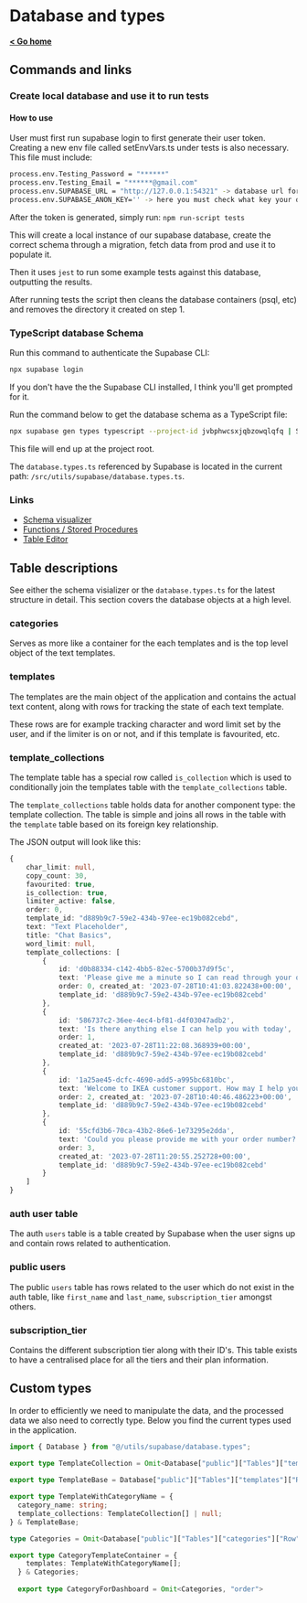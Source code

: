 # Database and types

**[< Go home](/)**

## Commands and links

### Create local database and use it to run tests

#### How to use

User must first run supabase login to first generate their user token.
Creating a new env file called setEnvVars.ts under tests is also necessary. This file must include:

```bash
process.env.Testing_Password = "******"
process.env.Testing_Email = "******@gmail.com"
process.env.SUPABASE_URL = "http://127.0.0.1:54321" -> database url for the newly created database
process.env.SUPABASE_ANON_KEY='' -> here you must check what key your database generates for you. This happens when running the script for the first time.
```

After the token is generated, simply run:
`npm run-script tests`

This will create a local instance of our supabase database, create the correct schema through a migration, fetch data from prod and use it to populate it.

Then it uses `jest` to run some example tests against this database, outputting the results.

After running tests the script then cleans the database containers (psql, etc) and removes the directory it created on step 1.

### TypeScript database Schema

Run this command to authenticate the Supabase CLI:

```bash
npx supabase login
```

If you don't have the the Supabase CLI installed, I think you'll get prompted for it.

Run the command below to get the database schema as a TypeScript file:

```bash
npx supabase gen types typescript --project-id jvbphwcsxjqbzowqlqfq | Set-Content -Encoding utf8  .\src\utils\supabase\database.types.ts
```

This file will end up at the project root.

The `database.types.ts` referenced by Supabase is located in the current path: `/src/utils/supabase/database.types.ts`.

### Links

* [Schema visualizer](https://supabase.com/dashboard/project/jvbphwcsxjqbzowqlqfq/database/schemas)
* [Functions / Stored Procedures](https://supabase.com/dashboard/project/jvbphwcsxjqbzowqlqfq/database/functions)
* [Table Editor](https://supabase.com/dashboard/project/jvbphwcsxjqbzowqlqfq/editor)

## Table descriptions

See either the schema visializer or the `database.types.ts` for the latest structure in detail. This section covers the database objects at a high level.

### categories

Serves as more like a container for the each templates and is the top level object of the text templates.

### templates

The templates are the main object of the application and contains the actual text content, along with rows for tracking the state of each text template.

These rows are for example tracking character and word limit set by the user, and if the limiter is on or not, and if this template is favourited, etc.

### template_collections

The template table has a special row called `is_collection` which is used to conditionally join the templates table with the `template_collections` table.

The `template_collections` table holds data for another component type: the template collection. The table is simple and joins all rows in the table with the
`template` table based on its foreign key relationship.

The JSON output will look like this:

```ts
{
    char_limit: null,
    copy_count: 30,
    favourited: true,
    is_collection: true,
    limiter_active: false,
    order: 0,
    template_id: "d889b9c7-59e2-434b-97ee-ec19b082cebd",
    text: "Text Placeholder",
    title: "Chat Basics",
    word_limit: null,
    template_collections: [
        {
            id: 'd0b88334-c142-4bb5-82ec-5700b37d9f5c', 
            text: 'Please give me a minute so I can read through your query.', 
            order: 0, created_at: '2023-07-28T10:41:03.822438+00:00', 
            template_id: 'd889b9c7-59e2-434b-97ee-ec19b082cebd'
        },
        {
            id: '586737c2-36ee-4ec4-bf81-d4f03047adb2', 
            text: 'Is there anything else I can help you with today', 
            order: 1, 
            created_at: '2023-07-28T11:22:08.368939+00:00', 
            template_id: 'd889b9c7-59e2-434b-97ee-ec19b082cebd'
        },
        {
            id: '1a25ae45-dcfc-4690-add5-a995bc6810bc', 
            text: 'Welcome to IKEA customer support. How may I help you today?', 
            order: 2, created_at: '2023-07-28T10:40:46.486223+00:00', 
            template_id: 'd889b9c7-59e2-434b-97ee-ec19b082cebd'
        },
        {
            id: '55cfd3b6-70ca-43b2-86e6-1e73295e2dda', 
            text: 'Could you please provide me with your order number?', 
            order: 3, 
            created_at: '2023-07-28T11:20:55.252728+00:00', 
            template_id: 'd889b9c7-59e2-434b-97ee-ec19b082cebd'
        }
    ]
}
```

### auth user table

The auth `users` table is a table created by Supabase when the user signs up and contain rows related to authentication.

### public users

The public `users` table has rows related to the user which do not exist in the auth table, like `first_name` and `last_name`, `subscription_tier` amongst others.

### subscription_tier

Contains the different subscription tier along with their ID's. This table exists to have a centralised place for all the tiers and their plan information.

## Custom types

In order to efficiently we need to manipulate the data, and the processed data we also need to correctly type. Below you find the current types used in the application.

```ts
import { Database } from "@/utils/supabase/database.types";

export type TemplateCollection = Omit<Database["public"]["Tables"]["template_collections"]["Row"], "created_at">
  
export type TemplateBase = Database["public"]["Tables"]["templates"]["Row"]

export type TemplateWithCategoryName = {
  category_name: string;
  template_collections: TemplateCollection[] | null;
} & TemplateBase;

type Categories = Omit<Database["public"]["Tables"]["categories"]["Row"], "user_id">

export type CategoryTemplateContainer = {
    templates: TemplateWithCategoryName[];
  } & Categories;
  
  export type CategoryForDashboard = Omit<Categories, "order">
```
